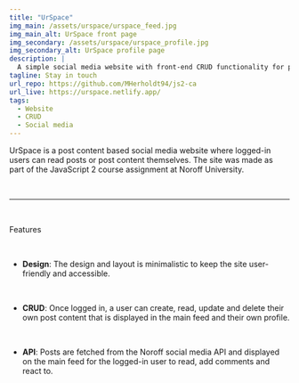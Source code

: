 ```yaml
---
title: "UrSpace"
img_main: /assets/urspace/urspace_feed.jpg
img_main_alt: UrSpace front page
img_secondary: /assets/urspace/urspace_profile.jpg
img_secondary_alt: UrSpace profile page
description: |
  A simple social media website with front-end CRUD functionality for post content and user profiles using the Noroff API
tagline: Stay in touch
url_repo: https://github.com/MHerholdt94/js2-ca
url_live: https://urspace.netlify.app/
tags:
  - Website
  - CRUD
  - Social media
---
```


<p class="text-2xl">
  UrSpace is a post content based social media website where logged-in users can read posts or post content themselves. The site was made as part of the JavaScript 2 course assignment at Noroff University.
</p>

&nbsp;

---

&nbsp;

<p class="text-lg font-bold">
  Features
</p>

&nbsp;

- **Design**: The design and layout is minimalistic to keep the site user-friendly and accessible.

&nbsp;

- **CRUD**: Once logged in, a user can create, read, update and delete their own post content that is displayed in the main feed and their own profile.

&nbsp;

- **API**: Posts are fetched from the Noroff social media API and displayed on the main feed for the logged-in user to read, add comments and react to.
